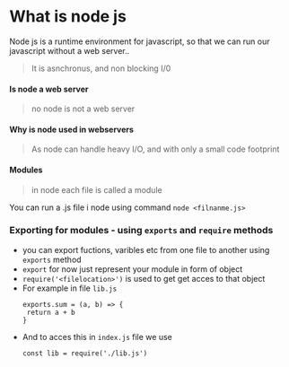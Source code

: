 # What is node js
 Node js is a runtime environment for javascript, so that we can run our javascript without a web server..
> It is asnchronus, and non blocking I/0

#### Is node a web server
> no node is not a web server

#### Why is node used in webservers
> As node can handle heavy I/O, and with only a small code footprint

#### Modules
> in node each file is called a module <br />

You can run a .js file i node using command ``` node <filnanme.js> ```

### Exporting for modules - using `exports` and `require` methods
- you can export fuctions, varibles etc from one file to another using `exports` method
- `export` for now just represent your module in form of object
- `require('<filelocation>')` is used to get get acces to that object
- For example in file `lib.js`
  ```
  exports.sum = (a, b) => {
   return a + b
  }
  ```
- And to acces this in `index.js` file we use
  ```
  const lib = require('./lib.js')
  ```
